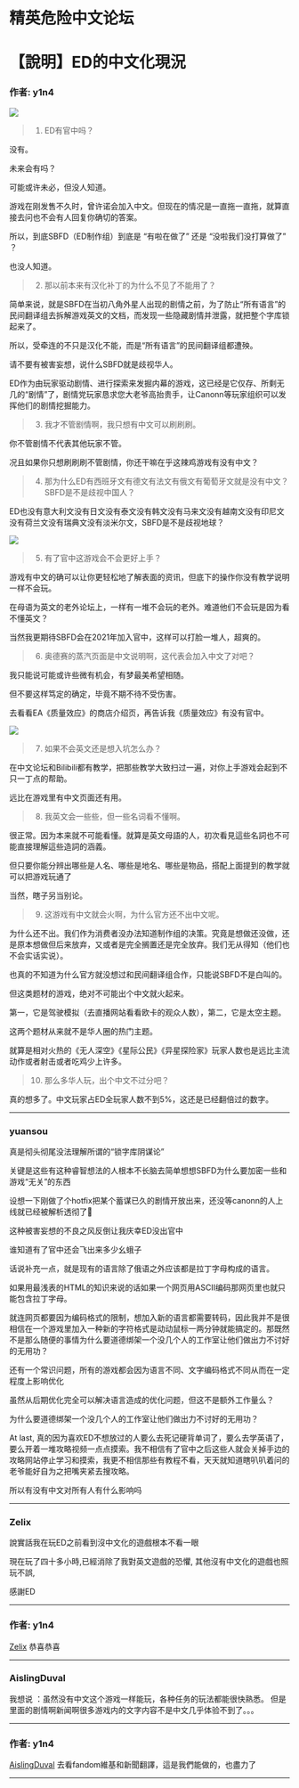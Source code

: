 




精英危险中文论坛
=========







 




# 【說明】ED的中文化現況





### 作者: y1n4



![](https://qiniu.elitedanger.cn/assets/files/2020-09-05/1599268451-208591-youneedchinese.jpeg)



> 1. ED有官中吗？
> 


没有。  

未来会有吗？  

可能或许未必，但没人知道。  

游戏在刚发售不久时，曾许诺会加入中文。但现在的情况是一直拖一直拖，就算直接去问也不会有人回复你确切的答案。  

所以，到底SBFD（ED制作组）到底是 “有啦在做了” 还是 “没啦我们没打算做了” ？  

也没人知道。



> 2. 那以前本来有汉化补丁的为什么不见了不能用了？
> 


简单来说，就是SBFD在当初八角外星人出现的剧情之前，为了防止“所有语言”的民间翻译组去拆解游戏英文的文档，而发现一些隐藏剧情并泄露，就把整个字库锁起来了。  

所以，受牵连的不只是汉化不能，而是“所有语言”的民间翻译组都遭殃。  

请不要有被害妄想，说什么SBFD就是歧视华人。  

ED作为由玩家驱动剧情、进行探索来发掘内幕的游戏，这已经是它仅存、所剩无几的“剧情”了，剧情党玩家恳求您大老爷高抬贵手，让Canonn等玩家组织可以发挥他们的剧情挖掘能力。



> 3. 我才不管剧情啊，我只想有中文可以刷刷刷。
> 


你不管剧情不代表其他玩家不管。  

况且如果你只想刷刷刷不管剧情，你还干嘛在乎这辣鸡游戏有没有中文？



> 4. 那为什么ED有西班牙文有德文有法文有俄文有葡萄牙文就是没有中文？SBFD是不是歧视中国人？
> 


ED也没有意大利文没有日文没有泰文没有韩文没有马来文没有越南文没有印尼文没有荷兰文没有瑞典文没有淡米尔文，SBFD是不是歧视地球？  

![](https://qiniu.elitedanger.cn/assets/files/2020-09-05/1599268510-450061-learnengmtfk.png)



> 5. 有了官中这游戏会不会更好上手？
> 


游戏有中文的确可以让你更轻松地了解表面的资讯，但底下的操作你没有教学说明一样不会玩。  

在母语为英文的老外论坛上，一样有一堆不会玩的老外。难道他们不会玩是因为看不懂英文？  

当然我更期待SBFD会在2021年加入官中，这样可以打脸一堆人，超爽的。



> 6. 奥德赛的蒸汽页面是中文说明啊，这代表会加入中文了对吧？
> 


我只能说可能或许些微有机会，有梦最美希望相随。  

但不要这样笃定的确定，毕竟不期不待不受伤害。  

去看看EA《质量效应》的商店介绍页，再告诉我《质量效应》有没有官中。  

![](https://qiniu.elitedanger.cn/assets/files/2020-09-05/1599268673-177355-eamasseffect.png)



> 7. 如果不会英文还是想入坑怎么办？
> 


在中文论坛和Bilibili都有教学，把那些教学大致扫过一遍，对你上手游戏会起到不只一丁点的帮助。  

远比在游戏里有中文页面还有用。



> 8. 我英文会一些些，但一些名词看不懂啊。
> 


很正常。因为本来就不可能看懂。就算是英文母語的人，初次看見這些名詞也不可能直接理解這些造詞的涵義。  

但只要你能分辨出哪些是人名、哪些是地名、哪些是物品，搭配上面提到的教学就可以把游戏玩通了  

当然，瞎子另当别论。



> 9. 这游戏有中文就会火啊，为什么官方还不出中文呢。
> 


为什么还不出。我们作为消费者没办法知道制作组的决策。究竟是想做还没做，还是原本想做但后来放弃，又或者是完全搁置还是完全放弃。我们无从得知（他们也不会实话实说）。  

也真的不知道为什么官方就没想过和民间翻译组合作，只能说SBFD不是白叫的。  

但这类题材的游戏，绝对不可能出个中文就火起来。  

第一，它是驾驶模拟（去直播网站看看欧卡的观众人数），第二，它是太空主题。  

这两个题材从来就不是华人圈的热门主题。  

就算是相对火热的《无人深空》《星际公民》《异星探险家》玩家人数也是远比主流动作或者射击或者吃鸡少上许多。



> 10. 那么多华人玩，出个中文不过分吧？
> 


真的想多了。中文玩家占ED全玩家人数不到5%，这还是已经翻倍过的数字。






---



### yuansou



真是彻头彻尾没法理解所谓的“锁字库阴谋论”  

关键是这些有这种睿智想法的人根本不长脑去简单想想SBFD为什么要加密一些和游戏“无关”的东西  

设想一下刚做了个hotfix把某个蓄谋已久的剧情开放出来，还没等canonn的人上线就已经被解析透彻了🤤  

这种被害妄想的不良之风反倒让我庆幸ED没出官中  

谁知道有了官中还会飞出来多少幺蛾子


话说补充一点，就是现有的语言除了俄语之外应该都是拉丁字母构成的语言。  

如果用最浅表的HTML的知识来说的话如果一个网页用ASCII编码那网页里也就只能包含拉丁字母。  

就连网页都要因为编码格式的限制，想加入新的语言都需要转码，因此我并不是很相信在一个游戏里加入一种新的字符格式是动动鼠标一两分钟就能搞定的。那既然不是那么随便的事情为什么要道德绑架一个没几个人的工作室让他们做出力不讨好的无用功？  

还有一个常识问题，所有的游戏都会因为语言不同、文字编码格式不同从而在一定程度上影响优化  

虽然从后期优化完全可以解决语言造成的优化问题，但这不是额外工作量么？  

为什么要道德绑架一个没几个人的工作室让他们做出力不讨好的无用功？


At last, 真的因为喜欢ED不想放过的人要么去死记硬背单词了，要么去学英语了，要么开着一堆攻略视频一点点摸索。我不相信有了官中之后这些人就会关掉手边的攻略网站停止学习和摸索，我更不相信那些有教程不看，天天就知道瞎叭叭着问的老爷能好自为之把嘴夹紧去搜攻略。  

所以有没有中文对所有人有什么影响吗






---



### Zelix



說實話我在玩ED之前看到沒中文化的遊戲根本不看一眼  

現在玩了四十多小時,已經消除了我對英文遊戲的恐懼, 其他沒有中文化的遊戲也照玩不誤,  

感謝ED






---



### 作者: y1n4



[Zelix](https://forum.elitedanger.cn/d/585/3) 恭喜恭喜






---



### AislingDuval



我想说 ：虽然没有中文这个游戏一样能玩，各种任务的玩法都能很快熟悉。 但是里面的剧情啊新闻啊很多游戏内的文字内容不是中文几乎体验不到了。。。






---



### 作者: y1n4



[AislingDuval](https://forum.elitedanger.cn/d/585/5) 去看fandom維基和新聞翻譯，這是我們能做的，也盡力了






---










